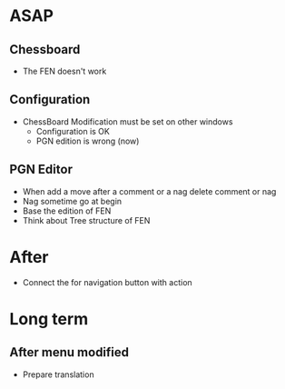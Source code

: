 # ASAP

## Chessboard 

- The FEN doesn't work


## Configuration 

- ChessBoard Modification must be set on other windows
	- Configuration is OK
	- PGN edition is wrong (now)

## PGN Editor

- When add a move after a comment or a nag delete comment or 
nag 
- Nag sometime go at begin 
- Base the edition of FEN
- Think about Tree structure of FEN


# After

- Connect the for navigation button with action


# Long term

## After menu modified

- Prepare translation 
